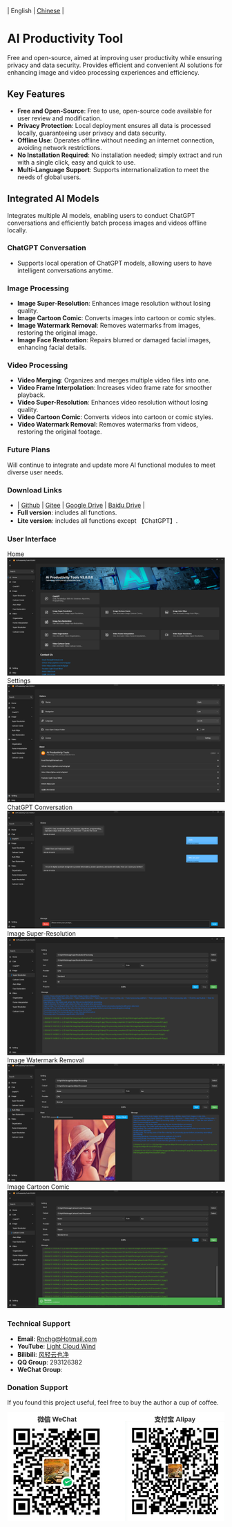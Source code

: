 | English | [Chinese](README.zh-CN.md) |

# AI Productivity Tool

Free and open-source, aimed at improving user productivity while ensuring privacy and data security. Provides efficient and convenient AI solutions for enhancing image and video processing experiences and efficiency.

## Key Features

- **Free and Open-Source**: Free to use, open-source code available for user review and modification.
- **Privacy Protection**: Local deployment ensures all data is processed locally, guaranteeing user privacy and data security.
- **Offline Use**: Operates offline without needing an internet connection, avoiding network restrictions.
- **No Installation Required**: No installation needed; simply extract and run with a single click, easy and quick to use.
- **Multi-Language Support**: Supports internationalization to meet the needs of global users.

## Integrated AI Models

Integrates multiple AI models, enabling users to conduct ChatGPT conversations and efficiently batch process images and videos offline locally.

### ChatGPT Conversation
- Supports local operation of ChatGPT models, allowing users to have intelligent conversations anytime.

### Image Processing
- **Image Super-Resolution**: Enhances image resolution without losing quality.
- **Image Cartoon Comic**: Converts images into cartoon or comic styles.
- **Image Watermark Removal**: Removes watermarks from images, restoring the original image.
- **Image Face Restoration**: Repairs blurred or damaged facial images, enhancing facial details.

### Video Processing
- **Video Merging**: Organizes and merges multiple video files into one.
- **Video Frame Interpolation**: Increases video frame rate for smoother playback.
- **Video Super-Resolution**: Enhances video resolution without losing quality.
- **Video Cartoon Comic**: Converts videos into cartoon or comic styles.
- **Video Watermark Removal**: Removes watermarks from videos, restoring the original footage.

### Future Plans
Will continue to integrate and update more AI functional modules to meet diverse user needs.

### Download Links
- | [Github](https://github.com/rnchg/Apt/releases/latest) | [Gitee](https://gitee.com/rnchg/apt/releases/latest) | [Google Drive](https://drive.google.com/drive/folders/1o-SxxA2oAKjQkh-X83TN_zHjHIvOBe0V?usp=sharing) | [Baidu Drive](https://pan.baidu.com/s/1I_DwtX15492z6B6ZHDhJ-Q?pwd=1234) |
- **Full version**: includes all functions.
- **Lite version**: includes all functions except 【ChatGPT】.

### User Interface
Home
![Home](.Assets/en-US.01.png)
Settings
![Setting](.Assets/en-US.11.png)
ChatGPT Conversation
![ChatGPT](.Assets/en-US.21.png)
Image Super-Resolution
![Image Super Resolution](.Assets/en-US.31.png)
Image Watermark Removal
![Image Auto Wipe](.Assets/en-US.41.png)
Image Cartoon Comic
![Image Cartoon Comic](.Assets/en-US.51.png)

### Technical Support
- **Email**: [Rnchg@Hotmail.com](mailto:Rnchg@Hotmail.com)
- **YouTube**: [Light Cloud Wind](https://www.youtube.com/channel/UC1kFNUUyXzN2TJ2L1oS0amg)
- **Bilibili**: [风轻云也净](https://space.bilibili.com/478375442)
- **QQ Group**: 293126382
- **WeChat Group**:

### Donation Support
If you found this project useful, feel free to buy the author a cup of coffee.

![Donation Support](.Assets/Pay.png)